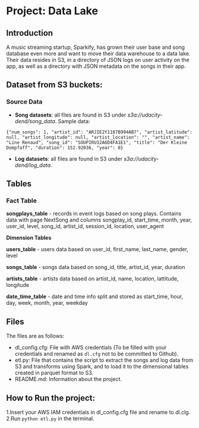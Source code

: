 # Project: Data Lake

## Introduction

A music streaming startup, Sparkify, has grown their user base and song database even more and want to move their data warehouse to a data lake. Their data resides in S3, in a directory of JSON logs on user activity on the app, as well as a directory with JSON metadata on the songs in their app.

## Dataset from S3 buckets:

### Source Data
- **Song datasets**: all files are found in S3 under *s3a://udacity-dend/song_data*. Sample data:

```
{"num_songs": 1, "artist_id": "ARJIE2Y1187B994AB7", "artist_latitude": null, "artist_longitude": null, "artist_location": "", "artist_name": "Line Renaud", "song_id": "SOUPIRU12A6D4FA1E1", "title": "Der Kleine Dompfaff", "duration": 152.92036, "year": 0}
```

- **Log datasets**: all files are found in S3 under *s3a://udacity-dend/log_data*.

## Tables

### Fact Table

<b>songplays_table</b> - records in event logs based on song plays. Contains data with page NextSong and columns songplay_id, start_time, month, year, user_id, level, song_id, artist_id, session_id, location, user_agent

<b>Dimension Tables</b>

<b>users_table</b> - users data based on user_id, first_name, last_name, gender, level

<b>songs_table</b> - songs data based on song_id, title, artist_id, year, duration

<b>artists_table</b> - artists data based on artist_id, name, location, lattitude, longitude

<b>date_time_table</b> - date and time info split and stored as start_time, hour, day, week, month, year, weekday

## Files

The files are as follows:

- dl_config.cfg: File with AWS credentials (To be filled with your credentials and renamed as `dl.cfg` not to be committed to Github).
- etl.py: File that contains the script to extract the songs and log data from S3 and transforms using Spark, and to load it to the dimensional tables created in parquet format to S3.
- README.md: Information about the project.

## How to Run the project: 
1.Insert your AWS IAM credentials in dl_config.cfg file and rename to dl.clg.
2.Run `python etl.py` in the terminal.
